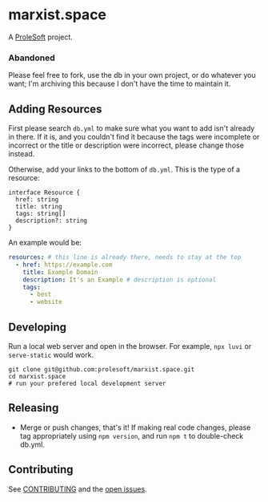 # marxist.space

A [ProleSoft](https://prolesoft.github.io) project.

### Abandoned

Please feel free to fork, use the db in your own project, or do whatever you
want; I'm archiving this because I don't have the time to maintain it.

## Adding Resources

First please search `db.yml` to make sure what you want to add isn't already in
there. If it is, and you couldn't find it because the tags were incomplete or
incorrect or the title or description were incorrect, please change those instead.

Otherwise, add your links to the bottom of `db.yml`. This is the type of a
resource:

```
interface Resource {
  href: string
  title: string
  tags: string[]
  description?: string
}
```

An example would be:

```yaml
resources: # this line is already there, needs to stay at the top
  - href: https://example.com
    title: Example Domain
    description: It's an Example # description is optional
    tags:
      - best
      - website
```

## Developing

Run a local web server and open in the browser. For example, `npx luvi` or
`serve-static` would work.

```shell
git clone git@github.com:prolesoft/marxist.space.git
cd marxist.space
# run your prefered local development server
```

## Releasing

* Merge or push changes, that's it! If making real code changes, please tag
  appropriately using `npm version`, and run `npm t` to double-check db.yml.

## Contributing

See [CONTRIBUTING](./.github/CONTRIBUTING.md) and the
[open issues](https://github.com/prolesoft/marxist.space/issues?q=is%3Aissue+is%3Aopen+sort%3Aupdated-desc).
